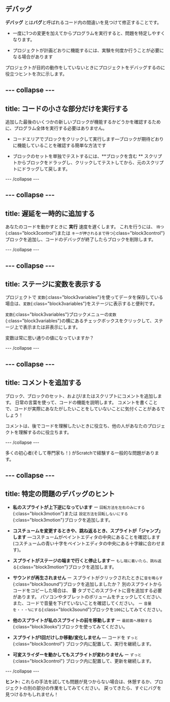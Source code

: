 ## デバッグ

**デバッグ** とは**バグ**と呼ばれるコード内の間違いを見つけて修正することです。

* 一度に1つの変更を加えてからプログラムを実行すると、問題を特定しやすくなります。

* プロジェクトが計画どおりに機能するには、実験を何度か行うことが必要になる場合があります

プロジェクトが目的の動作をしていないときにプロジェクトをデバッグするのに役立つヒントを次に示します。

--- collapse ---
---
title: コードの小さな部分だけを実行する
---

追加した最後のいくつかの新しいブロックが機能するかどうかを確認するために、プログラム全体を実行する必要はありません。

* コードエリアでブロックをクリックして実行します—ブロックが期待どおりに機能していることを確認する簡単な方法です

* ブロックのセットを単独でテストするには、**ブロックを含む ** スクリプトからブロックをドラッグし、クリックしてテストしてから、元のスクリプトにドラッグして戻します。

--- /collapse ---

--- collapse ---
---
title: 遅延を一時的に追加する
---

あなたのコードを動かすときに **実行** 速度を遅くします。 これを行うには、 `待つ`{:class="block3control"}または `キーが押されるまで待つ`{:class="block3control"}ブロックを追加し、コードのデバッグが終了したらブロックを削除します。

--- /collapse ---

--- collapse ---
---
title: ステージに変数を表示する
---

プロジェクトで `変数`{:class="block3variables"}を使ってデータを保存している場合は、`変数`{:class="block3variables"}をステージに表示すると便利です。

`変数`{:class="block3variables"}ブロックメニューの`変数`{:class="block3variables"}の横にあるチェックボックスをクリックして、ステージ上で表示または非表示にします。

変数は常に思い通りの値になっていますか？

--- /collapse ---

--- collapse ---
---
title: コメントを追加する
---

ブロック、ブロックのセット、および/またはスクリプトにコメントを追加します。 日常の言葉を使って、コードの機能を説明します。 コメントを書くことで、コードが実際にあなたがしたいことをしていないことに気付くことがあるでしょう！

コメントは、後でコードを理解したいときに役立ち、他の人があなたのプロジェクトを理解するのに役立ちます。

--- /collapse ---


多くの初心者(そして専門家も！) がScratchで経験する一般的な問題があります。

--- collapse ---
---
title: 特定の問題のデバッグのヒント
---

+ **私のスプライトが上下逆になっています** ー `回転方法を左右のみにする`{:class="block3motion"}または `設定方法を回転しないにする`{:class="block3motion"}ブロックを追加します。

+ **コスチュームを変更するときや、跳ね返るとき、スプライトが「ジャンプ」します** —コスチュームがペイントエディタの中央にあることを確認します(コスチュームの青い十字をペイントエディタの中央にある十字線に合わせます)。

+ **スプライトがステージの端まで行くと停止します**ー `もし端に着いたら、跳ね返る`{:class="block3motion"}ブロックを追加します。

+ **サウンドが再生されません** ー スプライトがクリックされたときに`音を鳴らす`{:class="block3sound"}ブロックを追加しましたか？ 別のスプライトからコードをコピーした場合は、 **音** タブでこのスプライトに音を追加する必要があります。 パソコンやタブレットのボリュームをチェックしてください、また、コードで音量を下げていないことを確認してください。 － `音量を・・・%にする`{:class="block3sound"}ブロックを`100`にしてみてください。

+ **他のスプライトが私のスプライトの前を移動します** ー `最前面へ移動する`{:class="block3looks"}ブロックを使ってみてください。

+ **スプライトが1回だけしか移動/変化しません** — コードを `ずっと`{:class="block3control"} ブロック内に配置して、実行を継続します。

+ **可変スライダーを動かしてもスプライトが変わりません** ー `ずっと`{:class="block3control"} ブロック内に配置して、更新を継続します。

--- /collapse ---

**ヒント:** これらの手法を試しても問題が見つからない場合は、休憩するか、プロジェクトの別の部分の作業をしてみてください。 戻ってきたら、すぐにバグを見つけるかもしれません！


